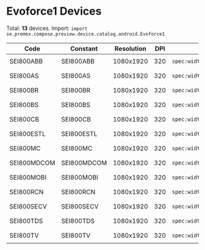 # Evoforce1 Devices

Total: **13** devices. Import: `import se.premex.compose.preview.device.catalog.android.Evoforce1`

| Code | Constant | Resolution | DPI | Compose Spec | Preview Usage |
|------|----------|------------|-----|-------------|---------------|
| SEI800ABB | SEI800ABB | 1080x1920 | 320 | `spec:width=1080px,height=1920px,dpi=320` | `@Preview(device = Evoforce1.SEI800ABB)` |
| SEI800AS | SEI800AS | 1080x1920 | 320 | `spec:width=1080px,height=1920px,dpi=320` | `@Preview(device = Evoforce1.SEI800AS)` |
| SEI800BR | SEI800BR | 1080x1920 | 320 | `spec:width=1080px,height=1920px,dpi=320` | `@Preview(device = Evoforce1.SEI800BR)` |
| SEI800BS | SEI800BS | 1080x1920 | 320 | `spec:width=1080px,height=1920px,dpi=320` | `@Preview(device = Evoforce1.SEI800BS)` |
| SEI800CB | SEI800CB | 1080x1920 | 320 | `spec:width=1080px,height=1920px,dpi=320` | `@Preview(device = Evoforce1.SEI800CB)` |
| SEI800ESTL | SEI800ESTL | 1080x1920 | 320 | `spec:width=1080px,height=1920px,dpi=320` | `@Preview(device = Evoforce1.SEI800ESTL)` |
| SEI800MC | SEI800MC | 1080x1920 | 320 | `spec:width=1080px,height=1920px,dpi=320` | `@Preview(device = Evoforce1.SEI800MC)` |
| SEI800MDCOM | SEI800MDCOM | 1080x1920 | 320 | `spec:width=1080px,height=1920px,dpi=320` | `@Preview(device = Evoforce1.SEI800MDCOM)` |
| SEI800MOBI | SEI800MOBI | 1080x1920 | 320 | `spec:width=1080px,height=1920px,dpi=320` | `@Preview(device = Evoforce1.SEI800MOBI)` |
| SEI800RCN | SEI800RCN | 1080x1920 | 320 | `spec:width=1080px,height=1920px,dpi=320` | `@Preview(device = Evoforce1.SEI800RCN)` |
| SEI800SECV | SEI800SECV | 1080x1920 | 320 | `spec:width=1080px,height=1920px,dpi=320` | `@Preview(device = Evoforce1.SEI800SECV)` |
| SEI800TDS | SEI800TDS | 1080x1920 | 320 | `spec:width=1080px,height=1920px,dpi=320` | `@Preview(device = Evoforce1.SEI800TDS)` |
| SEI800TV | SEI800TV | 1080x1920 | 320 | `spec:width=1080px,height=1920px,dpi=320` | `@Preview(device = Evoforce1.SEI800TV)` |

<!-- Generated automatically. Do not edit manually. -->
